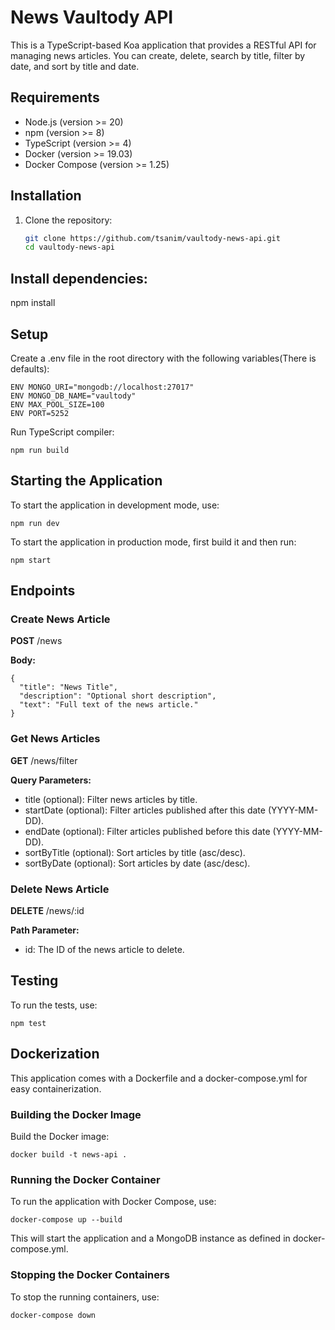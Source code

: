 # News Vaultody API

This is a TypeScript-based Koa application that provides a RESTful API for managing news articles. You can create, delete, search by title, filter by date, and sort by title and date.

## Requirements

- Node.js (version >= 20)
- npm (version >= 8)
- TypeScript (version >= 4)
- Docker (version >= 19.03)
- Docker Compose (version >= 1.25)

## Installation

1. Clone the repository:
   ```bash
   git clone https://github.com/tsanim/vaultody-news-api.git
   cd vaultody-news-api

## Install dependencies:

npm install

## Setup

Create a .env file in the root directory with the following variables(There is defaults):

```
ENV MONGO_URI="mongodb://localhost:27017"
ENV MONGO_DB_NAME="vaultody"
ENV MAX_POOL_SIZE=100
ENV PORT=5252
```

Run TypeScript compiler:

```
npm run build
```

## Starting the Application

To start the application in development mode, use:

```
npm run dev
```

To start the application in production mode, first build it and then run:

```
npm start
```

## Endpoints

### Create News Article

**POST** /news

**Body:**

```
{
  "title": "News Title",
  "description": "Optional short description",
  "text": "Full text of the news article."
}
```

### Get News Articles

**GET** /news/filter

**Query Parameters:**

- title (optional): Filter news articles by title.
- startDate (optional): Filter articles published after this date (YYYY-MM-DD).
- endDate (optional): Filter articles published before this date (YYYY-MM-DD).
- sortByTitle (optional): Sort articles by title (asc/desc).
- sortByDate (optional): Sort articles by date (asc/desc).

### Delete News Article

**DELETE** /news/:id

**Path Parameter:**

- id: The ID of the news article to delete.

## Testing

To run the tests, use:

```
npm test
```

## Dockerization

This application comes with a Dockerfile and a docker-compose.yml for easy containerization.

### Building the Docker Image

Build the Docker image:

```
docker build -t news-api .
```

### Running the Docker Container

To run the application with Docker Compose, use:

```
docker-compose up --build
```

This will start the application and a MongoDB instance as defined in docker-compose.yml.

### Stopping the Docker Containers

To stop the running containers, use:

```
docker-compose down
```